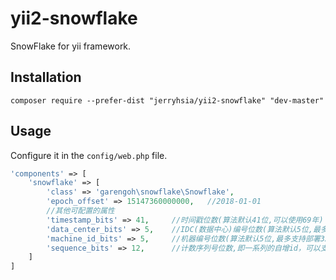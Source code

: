 # yii2-snowflake
SnowFlake for yii framework.

## Installation

`composer require --prefer-dist "jerryhsia/yii2-snowflake" "dev-master"`

## Usage

Configure it in the `config/web.php` file.

```php
'components' => [
    'snowflake' => [
        'class' => 'garengoh\snowflake\Snowflake',
        'epoch_offset' => 15147360000000,   //2018-01-01
        //其他可配置的属性
        'timestamp_bits' => 41,     //时间戳位数(算法默认41位,可以使用69年)
        'data_center_bits' => 5,    //IDC(数据中心)编号位数(算法默认5位,最多支持部署32个节点)
        'machine_id_bits' => 5,     //机器编号位数(算法默认5位,最多支持部署32个节点)
        'sequence_bits' => 12,      //计数序列号位数,即一系列的自增id，可以支持同一节点同一毫秒生成多个ID序号(算法默认12位,支持每个节点每毫秒产生4096个ID序号)。
    ]
]
```
